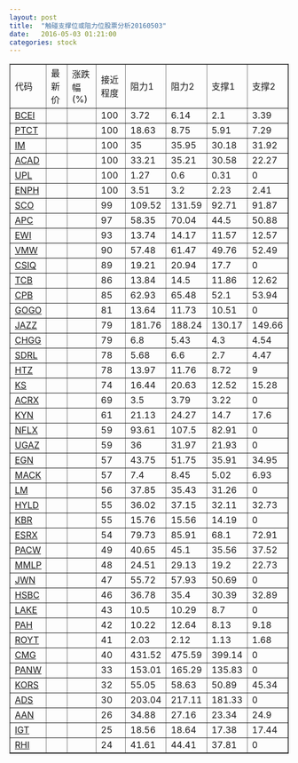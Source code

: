 ```yaml
---
layout: post
title:  "触碰支撑位或阻力位股票分析20160503"
date:   2016-05-03 01:21:00
categories: stock
---
```

<script type="text/javascript">
var stockList = []
stockList.push('gb_bcei');
stockList.push('gb_ptct');
stockList.push('gb_im');
stockList.push('gb_acad');
stockList.push('gb_upl');
stockList.push('gb_enph');
stockList.push('gb_sco');
stockList.push('gb_apc');
stockList.push('gb_ewi');
stockList.push('gb_vmw');
stockList.push('gb_csiq');
stockList.push('gb_tcb');
stockList.push('gb_cpb');
stockList.push('gb_gogo');
stockList.push('gb_jazz');
stockList.push('gb_chgg');
stockList.push('gb_sdrl');
stockList.push('gb_htz');
stockList.push('gb_ks');
stockList.push('gb_acrx');
stockList.push('gb_kyn');
stockList.push('gb_nflx');
stockList.push('gb_ugaz');
stockList.push('gb_egn');
stockList.push('gb_mack');
stockList.push('gb_lm');
stockList.push('gb_hyld');
stockList.push('gb_kbr');
stockList.push('gb_esrx');
stockList.push('gb_pacw');
stockList.push('gb_mmlp');
stockList.push('gb_jwn');
stockList.push('gb_hsbc');
stockList.push('gb_lake');
stockList.push('gb_pah');
stockList.push('gb_royt');
stockList.push('gb_cmg');
stockList.push('gb_panw');
stockList.push('gb_kors');
stockList.push('gb_ads');
stockList.push('gb_aan');
stockList.push('gb_igt');
stockList.push('gb_rhi');
</script>
<table border="1">
 <tr>
 <td>代码</td>
 <td>最新价</td>
 <td>涨跌幅(%)</td>
 <td>接近程度</td>
 <td>阻力1</td>
 <td>阻力2</td>
 <td>支撑1</td>
 <td>支撑2</td>
</tr>
  <tr id="bcei" class="green">
  <td><a href="http://stock.finance.sina.com.cn/usstock/quotes/BCEI.html" target="_blank">BCEI</a></td><td></td><td></td><td>100</td><td>3.72</td><td>6.14</td><td>2.1</td><td>3.39</td></tr>
  <tr id="ptct" class="green">
  <td><a href="http://stock.finance.sina.com.cn/usstock/quotes/PTCT.html" target="_blank">PTCT</a></td><td></td><td></td><td>100</td><td>18.63</td><td>8.75</td><td>5.91</td><td>7.29</td></tr>
  <tr id="im" class="red">
  <td><a href="http://stock.finance.sina.com.cn/usstock/quotes/IM.html" target="_blank">IM</a></td><td></td><td></td><td>100</td><td>35</td><td>35.95</td><td>30.18</td><td>31.92</td></tr>
  <tr id="acad" class="green">
  <td><a href="http://stock.finance.sina.com.cn/usstock/quotes/ACAD.html" target="_blank">ACAD</a></td><td></td><td></td><td>100</td><td>33.21</td><td>35.21</td><td>30.58</td><td>22.27</td></tr>
  <tr id="upl" class="green">
  <td><a href="http://stock.finance.sina.com.cn/usstock/quotes/UPL.html" target="_blank">UPL</a></td><td></td><td></td><td>100</td><td>1.27</td><td>0.6</td><td>0.31</td><td>0</td></tr>
  <tr id="enph" class="green">
  <td><a href="http://stock.finance.sina.com.cn/usstock/quotes/ENPH.html" target="_blank">ENPH</a></td><td></td><td></td><td>100</td><td>3.51</td><td>3.2</td><td>2.23</td><td>2.41</td></tr>
  <tr id="sco" class="green">
  <td><a href="http://stock.finance.sina.com.cn/usstock/quotes/SCO.html" target="_blank">SCO</a></td><td></td><td></td><td>99</td><td>109.52</td><td>131.59</td><td>92.71</td><td>91.87</td></tr>
  <tr id="apc" class="green">
  <td><a href="http://stock.finance.sina.com.cn/usstock/quotes/APC.html" target="_blank">APC</a></td><td></td><td></td><td>97</td><td>58.35</td><td>70.04</td><td>44.5</td><td>50.88</td></tr>
  <tr id="ewi" class="green">
  <td><a href="http://stock.finance.sina.com.cn/usstock/quotes/EWI.html" target="_blank">EWI</a></td><td></td><td></td><td>93</td><td>13.74</td><td>14.17</td><td>11.57</td><td>12.57</td></tr>
  <tr id="vmw" class="red">
  <td><a href="http://stock.finance.sina.com.cn/usstock/quotes/VMW.html" target="_blank">VMW</a></td><td></td><td></td><td>90</td><td>57.48</td><td>61.47</td><td>49.76</td><td>52.49</td></tr>
  <tr id="csiq" class="green">
  <td><a href="http://stock.finance.sina.com.cn/usstock/quotes/CSIQ.html" target="_blank">CSIQ</a></td><td></td><td></td><td>89</td><td>19.21</td><td>20.94</td><td>17.7</td><td>0</td></tr>
  <tr id="tcb" class="red">
  <td><a href="http://stock.finance.sina.com.cn/usstock/quotes/TCB.html" target="_blank">TCB</a></td><td></td><td></td><td>86</td><td>13.84</td><td>14.5</td><td>11.86</td><td>12.62</td></tr>
  <tr id="cpb" class="red">
  <td><a href="http://stock.finance.sina.com.cn/usstock/quotes/CPB.html" target="_blank">CPB</a></td><td></td><td></td><td>85</td><td>62.93</td><td>65.48</td><td>52.1</td><td>53.94</td></tr>
  <tr id="gogo" class="green">
  <td><a href="http://stock.finance.sina.com.cn/usstock/quotes/GOGO.html" target="_blank">GOGO</a></td><td></td><td></td><td>81</td><td>13.64</td><td>11.73</td><td>10.51</td><td>0</td></tr>
  <tr id="jazz" class="green">
  <td><a href="http://stock.finance.sina.com.cn/usstock/quotes/JAZZ.html" target="_blank">JAZZ</a></td><td></td><td></td><td>79</td><td>181.76</td><td>188.24</td><td>130.17</td><td>149.66</td></tr>
  <tr id="chgg" class="green">
  <td><a href="http://stock.finance.sina.com.cn/usstock/quotes/CHGG.html" target="_blank">CHGG</a></td><td></td><td></td><td>79</td><td>6.8</td><td>5.43</td><td>4.3</td><td>4.54</td></tr>
  <tr id="sdrl" class="green">
  <td><a href="http://stock.finance.sina.com.cn/usstock/quotes/SDRL.html" target="_blank">SDRL</a></td><td></td><td></td><td>78</td><td>5.68</td><td>6.6</td><td>2.7</td><td>4.47</td></tr>
  <tr id="htz" class="green">
  <td><a href="http://stock.finance.sina.com.cn/usstock/quotes/HTZ.html" target="_blank">HTZ</a></td><td></td><td></td><td>78</td><td>13.97</td><td>11.76</td><td>8.72</td><td>9</td></tr>
  <tr id="ks" class="green">
  <td><a href="http://stock.finance.sina.com.cn/usstock/quotes/KS.html" target="_blank">KS</a></td><td></td><td></td><td>74</td><td>16.44</td><td>20.63</td><td>12.52</td><td>15.28</td></tr>
  <tr id="acrx" class="green">
  <td><a href="http://stock.finance.sina.com.cn/usstock/quotes/ACRX.html" target="_blank">ACRX</a></td><td></td><td></td><td>69</td><td>3.5</td><td>3.79</td><td>3.22</td><td>0</td></tr>
  <tr id="kyn" class="green">
  <td><a href="http://stock.finance.sina.com.cn/usstock/quotes/KYN.html" target="_blank">KYN</a></td><td></td><td></td><td>61</td><td>21.13</td><td>24.27</td><td>14.7</td><td>17.6</td></tr>
  <tr id="nflx" class="red">
  <td><a href="http://stock.finance.sina.com.cn/usstock/quotes/NFLX.html" target="_blank">NFLX</a></td><td></td><td></td><td>59</td><td>93.61</td><td>107.5</td><td>82.91</td><td>0</td></tr>
  <tr id="ugaz" class="green">
  <td><a href="http://stock.finance.sina.com.cn/usstock/quotes/UGAZ.html" target="_blank">UGAZ</a></td><td></td><td></td><td>59</td><td>36</td><td>31.97</td><td>21.93</td><td>0</td></tr>
  <tr id="egn" class="red">
  <td><a href="http://stock.finance.sina.com.cn/usstock/quotes/EGN.html" target="_blank">EGN</a></td><td></td><td></td><td>57</td><td>43.75</td><td>51.75</td><td>35.91</td><td>34.95</td></tr>
  <tr id="mack" class="green">
  <td><a href="http://stock.finance.sina.com.cn/usstock/quotes/MACK.html" target="_blank">MACK</a></td><td></td><td></td><td>57</td><td>7.4</td><td>8.45</td><td>5.02</td><td>6.93</td></tr>
  <tr id="lm" class="green">
  <td><a href="http://stock.finance.sina.com.cn/usstock/quotes/LM.html" target="_blank">LM</a></td><td></td><td></td><td>56</td><td>37.85</td><td>35.43</td><td>31.26</td><td>0</td></tr>
  <tr id="hyld" class="green">
  <td><a href="http://stock.finance.sina.com.cn/usstock/quotes/HYLD.html" target="_blank">HYLD</a></td><td></td><td></td><td>55</td><td>36.02</td><td>37.15</td><td>32.11</td><td>32.73</td></tr>
  <tr id="kbr" class="red">
  <td><a href="http://stock.finance.sina.com.cn/usstock/quotes/KBR.html" target="_blank">KBR</a></td><td></td><td></td><td>55</td><td>15.76</td><td>15.56</td><td>14.19</td><td>0</td></tr>
  <tr id="esrx" class="green">
  <td><a href="http://stock.finance.sina.com.cn/usstock/quotes/ESRX.html" target="_blank">ESRX</a></td><td></td><td></td><td>54</td><td>79.73</td><td>85.91</td><td>68.1</td><td>72.91</td></tr>
  <tr id="pacw" class="red">
  <td><a href="http://stock.finance.sina.com.cn/usstock/quotes/PACW.html" target="_blank">PACW</a></td><td></td><td></td><td>49</td><td>40.65</td><td>45.1</td><td>35.56</td><td>37.52</td></tr>
  <tr id="mmlp" class="green">
  <td><a href="http://stock.finance.sina.com.cn/usstock/quotes/MMLP.html" target="_blank">MMLP</a></td><td></td><td></td><td>48</td><td>24.51</td><td>29.13</td><td>19.2</td><td>22.73</td></tr>
  <tr id="jwn" class="green">
  <td><a href="http://stock.finance.sina.com.cn/usstock/quotes/JWN.html" target="_blank">JWN</a></td><td></td><td></td><td>47</td><td>55.72</td><td>57.93</td><td>50.69</td><td>0</td></tr>
  <tr id="hsbc" class="green">
  <td><a href="http://stock.finance.sina.com.cn/usstock/quotes/HSBC.html" target="_blank">HSBC</a></td><td></td><td></td><td>46</td><td>36.78</td><td>35.4</td><td>30.39</td><td>32.89</td></tr>
  <tr id="lake" class="green">
  <td><a href="http://stock.finance.sina.com.cn/usstock/quotes/LAKE.html" target="_blank">LAKE</a></td><td></td><td></td><td>43</td><td>10.5</td><td>10.29</td><td>8.7</td><td>0</td></tr>
  <tr id="pah" class="red">
  <td><a href="http://stock.finance.sina.com.cn/usstock/quotes/PAH.html" target="_blank">PAH</a></td><td></td><td></td><td>42</td><td>10.22</td><td>12.64</td><td>8.13</td><td>9.18</td></tr>
  <tr id="royt" class="green">
  <td><a href="http://stock.finance.sina.com.cn/usstock/quotes/ROYT.html" target="_blank">ROYT</a></td><td></td><td></td><td>41</td><td>2.03</td><td>2.12</td><td>1.13</td><td>1.68</td></tr>
  <tr id="cmg" class="green">
  <td><a href="http://stock.finance.sina.com.cn/usstock/quotes/CMG.html" target="_blank">CMG</a></td><td></td><td></td><td>40</td><td>431.52</td><td>475.59</td><td>399.14</td><td>0</td></tr>
  <tr id="panw" class="red">
  <td><a href="http://stock.finance.sina.com.cn/usstock/quotes/PANW.html" target="_blank">PANW</a></td><td></td><td></td><td>33</td><td>153.01</td><td>165.29</td><td>135.83</td><td>0</td></tr>
  <tr id="kors" class="green">
  <td><a href="http://stock.finance.sina.com.cn/usstock/quotes/KORS.html" target="_blank">KORS</a></td><td></td><td></td><td>32</td><td>55.05</td><td>58.63</td><td>50.89</td><td>45.34</td></tr>
  <tr id="ads" class="red">
  <td><a href="http://stock.finance.sina.com.cn/usstock/quotes/ADS.html" target="_blank">ADS</a></td><td></td><td></td><td>30</td><td>203.04</td><td>217.11</td><td>181.33</td><td>0</td></tr>
  <tr id="aan" class="red">
  <td><a href="http://stock.finance.sina.com.cn/usstock/quotes/AAN.html" target="_blank">AAN</a></td><td></td><td></td><td>26</td><td>34.88</td><td>27.16</td><td>23.34</td><td>24.9</td></tr>
  <tr id="igt" class="green">
  <td><a href="http://stock.finance.sina.com.cn/usstock/quotes/IGT.html" target="_blank">IGT</a></td><td></td><td></td><td>25</td><td>18.56</td><td>18.64</td><td>17.38</td><td>17.44</td></tr>
  <tr id="rhi" class="green">
  <td><a href="http://stock.finance.sina.com.cn/usstock/quotes/RHI.html" target="_blank">RHI</a></td><td></td><td></td><td>24</td><td>41.61</td><td>44.41</td><td>37.81</td><td>0</td></tr>
</table>
